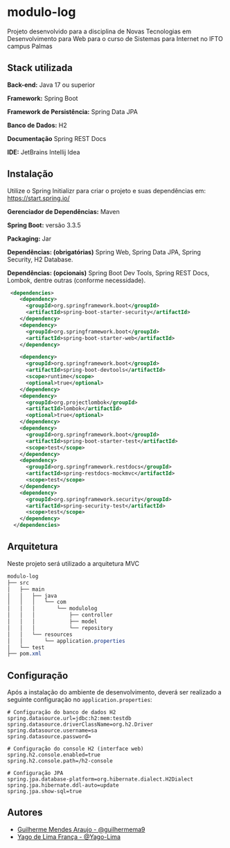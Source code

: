 
# modulo-log

Projeto desenvolvido para a disciplina de Novas Tecnologias em Desenvolvimento para Web para o curso de Sistemas para Internet no IFTO campus Palmas



## Stack utilizada

**Back-end:** Java 17 ou superior

**Framework:** Spring Boot

**Framework de Persistência:** Spring Data JPA

**Banco de Dados:** H2  

**Documentação** Spring REST Docs

**IDE:** JetBrains Intellij Idea


## Instalação

Utilize o Spring Initializr para criar o projeto e suas dependências em: https://start.spring.io/

**Gerenciador de Dependências:** Maven

**Spring Boot:** versão 3.3.5

**Packaging:** Jar

**Dependências: (obrigatórias)** Spring Web, Spring Data JPA, Spring Security, H2 Database.

**Dependências: (opcionais)** Spring Boot Dev Tools, Spring REST Docs, Lombok, dentre outras (conforme necessidade).

```xml
 <dependencies>
    <dependency>
      <groupId>org.springframework.boot</groupId>
      <artifactId>spring-boot-starter-security</artifactId>
    </dependency>
    <dependency>
      <groupId>org.springframework.boot</groupId>
      <artifactId>spring-boot-starter-web</artifactId>
    </dependency>

    <dependency>
      <groupId>org.springframework.boot</groupId>
      <artifactId>spring-boot-devtools</artifactId>
      <scope>runtime</scope>
      <optional>true</optional>
    </dependency>
    <dependency>
      <groupId>org.projectlombok</groupId>
      <artifactId>lombok</artifactId>
      <optional>true</optional>
    </dependency>
    <dependency>
      <groupId>org.springframework.boot</groupId>
      <artifactId>spring-boot-starter-test</artifactId>
      <scope>test</scope>
    </dependency>
    <dependency>
      <groupId>org.springframework.restdocs</groupId>
      <artifactId>spring-restdocs-mockmvc</artifactId>
      <scope>test</scope>
    </dependency>
    <dependency>
      <groupId>org.springframework.security</groupId>
      <artifactId>spring-security-test</artifactId>
      <scope>test</scope>
    </dependency>
  </dependencies>

```
## Arquitetura

Neste projeto será utilizado a arquitetura MVC

```css
modulo-log
├── src
│   ├── main
│   │   ├── java
│   │   │   └── com
│   │   │       └── modulolog
│   │   │           ├── controller
│   │   │           ├── model
│   │   │           └── repository
│   │   └── resources
│   │       └── application.properties
│   └── test
├── pom.xml
```
## Configuração

Após a instalação do ambiente de desenvolvimento, deverá ser realizado a seguinte configuração no `application.properties`:

```properties
# Configuração do banco de dados H2
spring.datasource.url=jdbc:h2:mem:testdb
spring.datasource.driverClassName=org.h2.Driver
spring.datasource.username=sa
spring.datasource.password=

# Configuração do console H2 (interface web)
spring.h2.console.enabled=true
spring.h2.console.path=/h2-console

# Configuração JPA
spring.jpa.database-platform=org.hibernate.dialect.H2Dialect
spring.jpa.hibernate.ddl-auto=update
spring.jpa.show-sql=true
```
## Autores

- [Guilherme Mendes Araujo - @guilhermema9](https://github.com/guilhermema9/)
- [Yago de Lima França - @Yago-Lima](https://github.com/Yago-Lima/)

